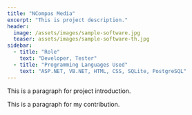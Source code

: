 ```yaml
---
title: "NCompas Media"
excerpt: "This is project description."
header:
  image: /assets/images/sample-software.jpg
  teaser: assets/images/sample-software-th.jpg
sidebar:
  - title: "Role"
    text: "Developer, Tester"
  - title: "Programming Languages Used"
    text: "ASP.NET, VB.NET, HTML, CSS, SQLite, PostgreSQL"
---
```


This is a paragraph for project introduction.

This is a paragraph for my contribution.